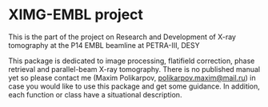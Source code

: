 # XIMG-EMBL project
This is the part of the project on Research and Development of X-ray tomography at the P14 EMBL beamline at PETRA-III, DESY

This package is dedicated to image processing, flatifield correction, phase retrieval and parallel-beam X-ray tomography.
There is no published manual yet so please contact me (Maxim Polikarpov, polikarpov.maxim@mail.ru) in case you would like to use this package and get some guidance. In addition, each function or class have a situational description.

